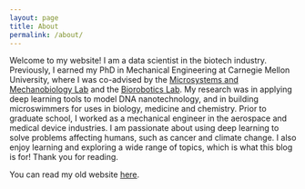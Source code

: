 ```yaml
---
layout: page
title: About
permalink: /about/
---
```


Welcome to my website! I am a data scientist in the biotech industry. Previously, I earned my PhD in Mechanical Engineering at Carnegie Mellon University, where I was co-advised by the [Microsystems and Mechanobiology Lab](http://www.andrew.cmu.edu/user/bex/news/) and the [Biorobotics Lab](http://biorobotics.ri.cmu.edu/index.php/). My research was in applying deep learning tools to model DNA nanotechnology, and in building microswimmers for uses in biology, medicine and chemistry. Prior to graduate school, I worked as a mechanical engineer in the aerospace and medical device industries. I am passionate about using deep learning to solve problems affecting humans, such as cancer and climate change. I also enjoy learning and exploring a wide range of topics, which is what this blog is for! Thank you for reading.

You can read my old website [here](http://benjaminsonemma9.wixsite.com/starshiptoadventure/). 
